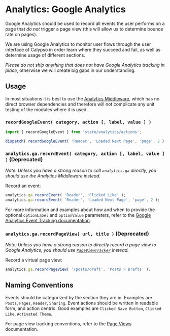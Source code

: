 Analytics: Google Analytics
===========================

Google Analytics should be used to record all events the user performs on a page that _do not_ trigger a page view (this will allow us to determine bounce rate on pages).

We are using Google Analytics to monitor user flows through the user interface of Calypso in order learn where they succeed and fail, as well as determine usage of different sections.

_Please do not ship anything that does not have Google Analytics tracking in place_, otherwise we will create big gaps in our understanding.

## Usage

In most situations it is best to use the [Analytics Middleware](https://github.com/Automattic/wp-calypso/tree/master/client/state/analytics), which has no direct browser dependencies and therefore will not complicate any unit testing of the modules where it is used.

### `recordGoogleEvent( category, action [, label, value ] )`

```js
import { recordGoogleEvent } from 'state/analytics/actions';

dispatch( recordGoogleEvent( 'Reader', 'Loaded Next Page', 'page', 2 ) );
```

### `analytics.ga.recordEvent( category, action [, label, value ] )` (Deprecated)

_Note: Unless you have a strong reason to call `analytics.ga` directly, you should use the Analytics Middleware instead._

Record an event:

```js
analytics.ga.recordEvent( 'Reader', 'Clicked Like' );
analytics.ga.recordEvent( 'Reader', 'Loaded Next Page', 'page', 2 );
```

For more information and examples about how and when to provide the optional `optionLabel` and `optionValue` parameters, refer to the [Google Analytics Event Tracking documentation](https://developers.google.com/analytics/devguides/collection/analyticsjs/events#overview).


### `analytics.ga.recordPageView( url, title )` (Deprecated)

_Note: Unless you have a strong reason to directly record a page view to Google Analytics, you should use [`PageViewTracker`](./page-views.md) instead._

Record a virtual page view:

```js
analytics.ga.recordPageView( '/posts/draft', 'Posts > Drafts' );
```

## Naming Conventions

Events should be categorized by the section they are in. Examples are `Posts`, `Pages`, `Reader`, `Sharing`. Event actions should be written in readable form, and action centric. Good examples are `Clicked Save Button`, `Clicked Like`, `Activated Theme`.

For page view tracking conventions, refer to the [Page Views](./page-views.md) documentation.

